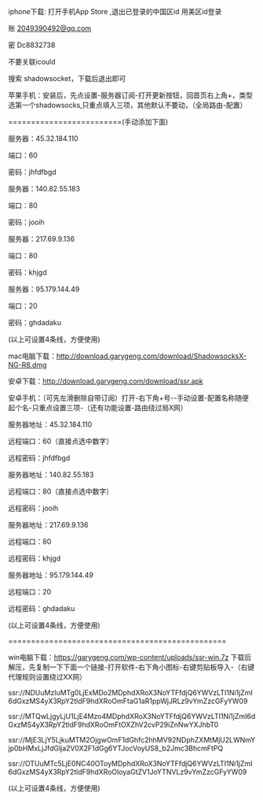 iphone下载:
打开手机App Store ,退出已登录的中国区id 用美区id登录

账 2049390492@qq.com

密 Dc8832738

不要关联icould

搜索 shadowsocket，下载后退出即可

苹果手机：安装后，先点设置-服务器订阅-打开更新按钮，回首页右上角+，类型选第一个shadowsocks,只重点填入三项，其他默认不要动，（全局路由-配置）

=========================(手动添加下面)

服务器：45.32.184.110

端口：60

密码：jhfdfbgd

服务器：140.82.55.183

端口：80

密码：jooih

服务器：217.69.9.136

端口：80

密码：khjgd

服务器：95.179.144.49

端口：20

密码：ghdadaku

(以上可设置4条线，方便使用)

mac电脑下载：http://download.garygeng.com/download/ShadowsocksX-NG-R8.dmg

安卓下载：http://download.garygeng.com/download/ssr.apk

安卓手机：（可先左滑删除自带订阅）打开-右下角+号--手动设置-配置名称随便起个名-只重点设置三项-（还有功能设置-路由绕过局X网）

服务器地址：45.32.184.110

远程端口：60（直接点选中数字）

远程密码：jhfdfbgd

服务器地址：140.82.55.183

远程端口：80（直接点选中数字）

远程密码：jooih

服务器地址：217.69.9.136

远程端口：80

远程密码：khjgd

服务器地址：95.179.144.49

远程端口：20

远程密码：ghdadaku

(以上可设置4条线，方便使用)

================================================

win电脑下载：https://garygeng.com/wp-content/uploads/ssr-win.7z 下载后解压，先复制一下下面一个链接-打开软件-右下角小图标-右键剪贴板导入-（右键代理规则设置绕过XX网）

ssr://NDUuMzIuMTg0LjExMDo2MDphdXRoX3NoYTFfdjQ6YWVzLTI1Ni1jZmI6dGxzMS4yX3RpY2tldF9hdXRoOmFtaG1aR1ppWjJRLz9vYmZzcGFyYW09

ssr://MTQwLjgyLjU1LjE4Mzo4MDphdXRoX3NoYTFfdjQ6YWVzLTI1Ni1jZmI6dGxzMS4yX3RpY2tldF9hdXRoOmFtOXZhV2cvP29iZnNwYXJhbT0

ssr://MjE3LjY5LjkuMTM2OjgwOmF1dGhfc2hhMV92NDphZXMtMjU2LWNmYjp0bHMxLjJfdGlja2V0X2F1dGg6YTJocVoyUS8_b2Jmc3BhcmFtPQ

ssr://OTUuMTc5LjE0NC40OToyMDphdXRoX3NoYTFfdjQ6YWVzLTI1Ni1jZmI6dGxzMS4yX3RpY2tldF9hdXRoOloyaGtZV1JoYTNVLz9vYmZzcGFyYW09

(以上可设置4条线，方便使用)
